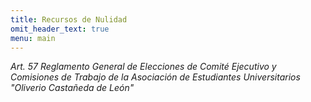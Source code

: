 ```yaml
---
title: Recursos de Nulidad
omit_header_text: true
menu: main
---
```


*Art. 57 Reglamento General de Elecciones de Comité Ejecutivo y Comisiones de Trabajo de la Asociación de Estudiantes Universitarios "Oliverio Castañeda de León"*